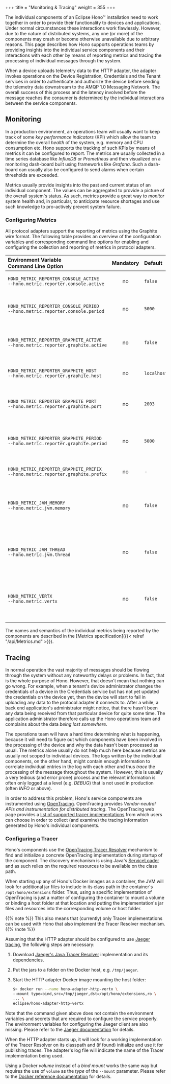 +++
title = "Monitoring & Tracing"
weight = 355
+++

The individual components of an Eclipse Hono&trade; installation need to work together in order to provide their functionality to devices and applications. Under normal circumstances these interactions work flawlessly. However, due to the nature of distributed systems, any one (or more) of the components may crash or become otherwise unavailable due to arbitrary reasons. This page describes how Hono supports operations teams by providing insights into the individual service components and their interactions with each other by means of reporting metrics and tracing the processing of individual messages through the system.
<!--more-->

When a device uploads telemetry data to the HTTP adapter, the adapter invokes operations on the Device Registration, Credentials and the Tenant services in order to authenticate and authorize the device before sending the telemetry data downstream to the AMQP 1.0 Messaging Network. The overall success of this process and the latency involved before the message reaches the consumer is determined by the individual interactions between the service components.

## Monitoring

In a production environment, an operations team will usually want to keep track of some *key performance indicators* (KPI) which allow the team to determine the overall *health* of the system, e.g. memory and CPU consumption etc. Hono supports the tracking of such KPIs by means of metrics it can be configured to report. The metrics are usually collected in a time series database like *InfluxDB* or *Prometheus* and then visualized on a monitoring dash-board built using frameworks like *Grafana*. Such a dash-board can usually also be configured to send alarms when certain thresholds are exceeded.

Metrics usually provide insights into the past and current status of an individual component. The values can be aggregated to provide a picture of the overall system's status. As such, metrics provide a great way to *monitor* system health and, in particular, to anticipate resource shortages and use such knowledge to pro-actively prevent system failure.

### Configuring Metrics

All protocol adapters support the reporting of metrics using the Graphite wire format. The following table provides an overview of the configuration variables and corresponding command line options for enabling and configuring the collection and reporting of metrics in protocol adapters.


| Environment Variable<br>Command Line Option                   | Mandatory | Default | Description |
| :------------------------------------------------------------ | :-------: | :------ | :---------- |
| `HONO_METRIC_REPORTER_CONSOLE_ACTIVE`<br>`‑‑hono.metric.reporter.console.active`   | no  | `false` | Enables the logging of metrics to the console/log. |
| `HONO_METRIC_REPORTER_CONSOLE_PERIOD`<br>`‑‑hono.metric.reporter.console.period`   | no  | `5000` | Sets the time period (in milliseconds) after which metrics are reported to the console (if activated). |
| `HONO_METRIC_REPORTER_GRAPHITE_ACTIVE`<br>`‑‑hono.metric.reporter.graphite.active` | no  | `false` | Enables reporting of metrics to a remote system (e.g. InfluxDB) using the Graphite wire format. |
| `HONO_METRIC_REPORTER_GRAPHITE_HOST`<br>`‑‑hono.metric.reporter.graphite.host`     | no  | `localhost` | The name or IP address of the host, to which metrics should be reported. |
| `HONO_METRIC_REPORTER_GRAPHITE_PORT`<br>`‑‑hono.metric.reporter.graphite.port`     | no  | `2003` | The port to which metrics should be reported. The default value is the standard port for Graphite. |
| `HONO_METRIC_REPORTER_GRAPHITE_PERIOD`<br>`‑‑hono.metric.reporter.graphite.period` | no  | `5000` | Sets the time period (in milliseconds) after which metrics are reported to the remote host (if activated). |
| `HONO_METRIC_REPORTER_GRAPHITE_PREFIX`<br>`‑‑hono.metric.reporter.graphite.prefix` | no  | - | An arbitrary string that all metric names will be prefixed with. |
| `HONO_METRIC_JVM_MEMORY`<br>`‑‑hono.metric.jvm.memory`                             | no  | `false` | Enables reporting of the JVM's memory metrics (from the Dropwizard JVM Instrumentation). The metric name is `hono.http.jvm.memory`. |
| `HONO_METRIC_JVM_THREAD`<br>`‑‑hono.metric.jvm.thread`                             | no  | `false` | Enables reporting of the JVM's thread metrics (from the Dropwizard JVM Instrumentation). The metric name is `hono.http.jvm.thread`.|
| `HONO_METRIC_VERTX`<br>`‑‑hono.metric.vertx`                                       | no  | `false` | Enables reporting of Vert.x' standard metrics (from the Vert.x metrics project). The metric name is `hono.http.vertx`. |

The names and semantics of the individual metrics being reported by the components are described in the [Metrics specification]({{< relref "/api/Metrics.md" >}}).

## Tracing

In normal operation the vast majority of messages should be flowing through the system without any noteworthy delays or problems. In fact, that is the whole purpose of Hono. However, that doesn't mean that nothing can go wrong. For example, when a tenant's device administrator changes the credentials of a device in the Credentials service but has not yet updated the credentials on the device yet, then the device will start to fail in uploading any data to the protocol adapter it connects to. After a while, a back end application's administrator might notice, that there hasn't been any data being received from that particular device for quite some time. The application administrator therefore calls up the Hono operations team and complains about the data *being lost somewhere*.

The operations team will have a hard time determining what is happening, because it will need to figure out which components have been involved in the processing of the device and why the data hasn't been processed as usual. The metrics alone usually do not help much here because metrics are usually not scoped to individual devices. The logs written by the individual components, on the other hand, might contain enough information to correlate individual entries in the log with each other and thus *trace* the processing of the message throughout the system. However, this is usually a very tedious (and error prone) process and the relevant information is often only logged at a level (e.g. *DEBUG*) that is not used in production (often *INFO* or above).

In order to address this problem, Hono's service components are instrumented using [OpenTracing](http://opentracing.io). OpenTracing provides *Vendor-neutral APIs and instrumentation for distributed tracing*. The OpenTracing web page provides a [list of supported tracer implementations](http://opentracing.io/documentation/pages/supported-tracers) from which users can choose in order to collect (and examine) the tracing information generated by Hono's individual components.

### Configuring a Tracer

Hono's components use the [OpenTracing Tracer Resolver](https://github.com/opentracing-contrib/java-tracerresolver) mechanism to find and initialize a concrete OpenTracing implementation during startup of the component. The discovery mechanism is using Java's [ServiceLoader](http://download.java.net/java/jdk9/docs/api/java/util/ServiceLoader.html) and as such relies on the required resources to be available on the class path.

When starting up any of Hono's Docker images as a container, the JVM will look for additional jar files to include in its class path in the container's `/opt/hono/extensions` folder. Thus, using a specific implementation of OpenTracing is just a matter of configuring the container to mount a volume or binding a host folder at that location and putting the implementation's jar files and resources into the corresponding volume or host folder.

{{% note %}}
This also means that (currently) only Tracer implementations can be used with Hono that also implement the Tracer Resolver mechanism.
{{% /note %}}

Assuming that the HTTP adapter should be configured to use [Jaeger tracing](https://www.jaegertracing.io/), the following steps are necessary:

1. Download [Jaeger's Java Tracer Resolver](https://github.com/jaegertracing/jaeger-client-java/tree/master/jaeger-tracerresolver) implementation and its dependencies.
2. Put the jars to a folder on the Docker host, e.g. `/tmp/jaeger`.
3. Start the HTTP adapter Docker image mounting the host folder:

    ```sh
    $> docker run --name hono-adapter-http-vertx \
    --mount type=bind,src=/tmp/jaeger,dst=/opt/hono/extensions,ro \
    ... \
    eclipse/hono-adapter-http-vertx
    ```

Note that the command given above does not contain the environment variables and secrets that are required to configure the service properly. The environment variables for configuring the Jaeger client are also missing. Please refer to the [Jaeger documentation](https://github.com/jaegertracing/jaeger-client-java/blob/master/jaeger-core/README.md) for details.

When the HTTP adapter starts up, it will look for a working implementation of the Tracer Resolver on its classpath and (if found) initialize and use it for publishing traces. The adapter's log file will indicate the name of the Tracer implementation being used.

Using a Docker *volume* instead of a *bind mount* works the same way but requires the use of `volume` as the *type* of the `--mount` parameter. Please refer to the [Docker reference documentation](https://docs.docker.com/edge/engine/reference/commandline/service_create/#add-bind-mounts-volumes-or-memory-filesystems) for details.
